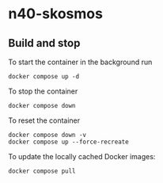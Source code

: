 # n40-skosmos

## Build and stop

To start the container in the background run

    docker compose up -d

To stop the container

    docker compose down

To reset the container

    docker compose down -v
    docker compose up --force-recreate

To update the locally cached Docker images:

    docker compose pull